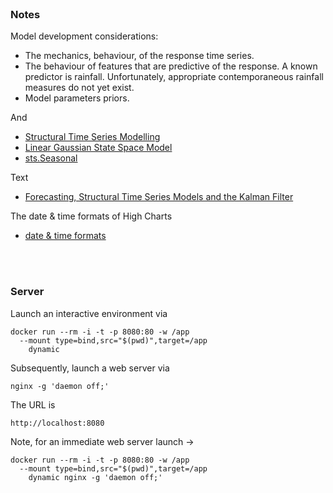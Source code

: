 
<br>

### Notes

Model development considerations:

* The mechanics, behaviour, of the response time series.
* The behaviour of features that are predictive of the response.  A known predictor is rainfall.  Unfortunately, appropriate contemporaneous rainfall measures do not yet exist.
* Model parameters priors.

And

* [Structural Time Series Modelling](https://blog.tensorflow.org/2019/03/structural-time-series-modeling-in.html)
* [Linear Gaussian State Space Model](https://github.com/tensorflow/probability/blob/v0.23.0/tensorflow_probability/python/distributions/linear_gaussian_ssm.py)
* [sts.Seasonal](https://github.com/tensorflow/probability/blob/v0.23.0/tensorflow_probability/python/sts/components/seasonal.py)

Text

* [Forecasting, Structural Time Series Models and the Kalman Filter](https://www.cambridge.org/core/books/forecasting-structural-time-series-models-and-the-kalman-filter/CE5E112570A56960601760E786A5E631)


The date & time formats of High Charts

* [date & time formats](https://api.highcharts.com/class-reference/Highcharts.Time#dateFormat)


<br>
<br>


### Server

Launch an interactive environment via

```shell
docker run --rm -i -t -p 8080:80 -w /app 
  --mount type=bind,src="$(pwd)",target=/app 
    dynamic
```

Subsequently, launch a web server via

```shell
nginx -g 'daemon off;'
```

The URL is

```text
http://localhost:8080
```

Note, for an immediate web server launch $\rightarrow$

```shell
docker run --rm -i -t -p 8080:80 -w /app 
  --mount type=bind,src="$(pwd)",target=/app 
    dynamic nginx -g 'daemon off;'
```

<br>
<br>

<br>
<br>

<br>
<br>

<br>
<br>
